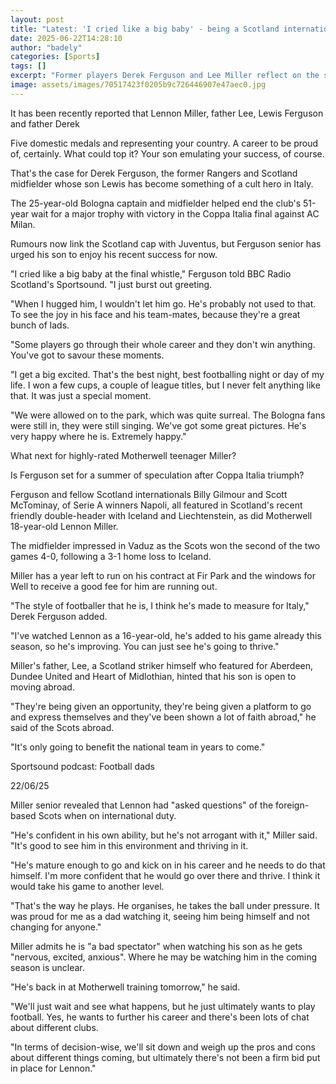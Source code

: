```yaml
---
layout: post
title: "Latest: 'I cried like a big baby' - being a Scotland international's dad"
date: 2025-06-22T14:28:10
author: "badely"
categories: [Sports]
tags: []
excerpt: "Former players Derek Ferguson and Lee Miller reflect on the success of Scotland international sons, Lewis and Lennon respectively, and what their futu"
image: assets/images/70517423f0205b9c726446907e47aec0.jpg
---
```


It has been recently reported that Lennon Miller, father Lee, Lewis Ferguson and father Derek

Five domestic medals and representing your country. A career to be proud of, certainly. What could top it? Your son emulating your success, of course.

That's the case for Derek Ferguson, the former Rangers and Scotland midfielder whose son Lewis has become something of a cult hero in Italy.

The 25-year-old Bologna captain and midfielder helped end the club's 51-year wait for a major trophy with victory in the Coppa Italia final against AC Milan.

Rumours now link the Scotland cap with Juventus, but Ferguson senior has urged his son to enjoy his recent success for now.

"I cried like a big baby at the final whistle," Ferguson told BBC Radio Scotland's Sportsound. "I just burst out greeting.

"When I hugged him, I wouldn't let him go. He's probably not used to that. To see the joy in his face and his team-mates, because they're a great bunch of lads.

"Some players go through their whole career and they don't win anything. You've got to savour these moments.

"I get a big excited. That's the best night, best footballing night or day of my life. I won a few cups, a couple of league titles, but I never felt anything like that. It was just a special moment.

"We were allowed on to the park, which was quite surreal. The Bologna fans were still in, they were still singing. We've got some great pictures. He's very happy where he is. Extremely happy."

What next for highly-rated Motherwell teenager Miller?

Is Ferguson set for a summer of speculation after Coppa Italia triumph?

Ferguson and fellow Scotland internationals Billy Gilmour and Scott McTominay, of Serie A winners Napoli, all featured in Scotland's recent friendly double-header with Iceland and Liechtenstein, as did Motherwell 18-year-old Lennon Miller.

The midfielder impressed in Vaduz as the Scots won the second of the two games 4-0, following a 3-1 home loss to Iceland.

Miller has a year left to run on his contract at Fir Park and the windows for Well to receive a good fee for him are running out.

"The style of footballer that he is, I think he's made to measure for Italy," Derek Ferguson added.

"I've watched Lennon as a 16-year-old, he's added to his game already this season, so he's improving. You can just see he's going to thrive."

Miller's father, Lee, a Scotland striker himself who featured for Aberdeen, Dundee United and Heart of Midlothian, hinted that his son is open to moving abroad.

"They're being given an opportunity, they're being given a platform to go and express themselves and they've been shown a lot of faith abroad," he said of the Scots abroad.

"It's only going to benefit the national team in years to come."

Sportsound podcast: Football dads

22/06/25

Miller senior revealed that Lennon had "asked questions" of the foreign-based Scots when on international duty.

"He's confident in his own ability, but he's not arrogant with it," Miller said. "It's good to see him in this environment and thriving in it.

"He's mature enough to go and kick on in his career and he needs to do that himself. I'm more confident that he would go over there and thrive. I think it would take his game to another level.

"That's the way he plays. He organises, he takes the ball under pressure. It was proud for me as a dad watching it, seeing him being himself and not changing for anyone."

Miller admits he is "a bad spectator" when watching his son as he gets "nervous, excited, anxious". Where he may be watching him in the coming season is unclear.

"He's back in at Motherwell training tomorrow," he said.

"We'll just wait and see what happens, but he just ultimately wants to play football. Yes, he wants to further his career and there's been lots of chat about different clubs.

"In terms of decision-wise, we'll sit down and weigh up the pros and cons about different things coming, but ultimately there's not been a firm bid put in place for Lennon."

